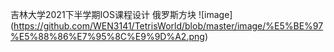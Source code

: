 吉林大学2021下半学期IOS课程设计
俄罗斯方块
![image] (https://github.com/WEN3141/TetrisWorld/blob/master/image/%E5%BE%97%E5%88%86%E7%95%8C%E9%9D%A2.png)
